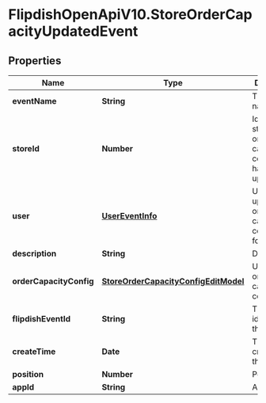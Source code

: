 # FlipdishOpenApiV10.StoreOrderCapacityUpdatedEvent

## Properties
Name | Type | Description | Notes
------------ | ------------- | ------------- | -------------
**eventName** | **String** | The event name | [optional] 
**storeId** | **Number** | Id of the store whose order capacity configuration has been updated | [optional] 
**user** | [**UserEventInfo**](UserEventInfo.md) | User which updated order capacity configuration for this store | [optional] 
**description** | **String** | Description | [optional] 
**orderCapacityConfig** | [**StoreOrderCapacityConfigEditModel**](StoreOrderCapacityConfigEditModel.md) | Updated order capacity configuration | [optional] 
**flipdishEventId** | **String** | The identitfier of the event | [optional] 
**createTime** | **Date** | The time of creation of the event | [optional] 
**position** | **Number** | Position | [optional] 
**appId** | **String** | App id | [optional] 


